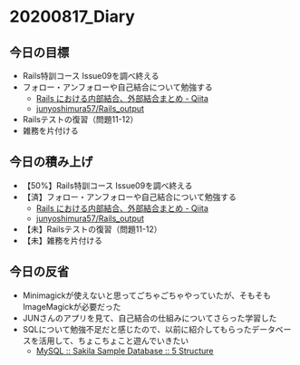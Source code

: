 # 20200817_Diary

## 今日の目標

- Rails特訓コース Issue09を調べ終える
- フォロー・アンフォローや自己結合について勉強する
  - [Rails における内部結合、外部結合まとめ \- Qiita](https://qiita.com/yuyasat/items/c2ad37b5a24a58ee3d30)
  - [junyoshimura57/Rails\_output](https://github.com/junyoshimura57/Rails_output)
- Railsテストの復習（問題11-12）
- 雑務を片付ける

## 今日の積み上げ

- 【50%】Rails特訓コース Issue09を調べ終える
- 【済】フォロー・アンフォローや自己結合について勉強する
  - [Rails における内部結合、外部結合まとめ \- Qiita](https://qiita.com/yuyasat/items/c2ad37b5a24a58ee3d30)
  - [junyoshimura57/Rails\_output](https://github.com/junyoshimura57/Rails_output)
- 【未】Railsテストの復習（問題11-12）
- 【未】雑務を片付ける

## 今日の反省

- Minimagickが使えないと思ってごちゃごちゃやっていたが、そもそもImageMagickが必要だった
- JUNさんのアプリを見て、自己結合の仕組みについてさらった学習した
- SQLについて勉強不足だと感じたので、以前に紹介してもらったデータベースを活用して、ちょこちょこと遊んでいきたい
  - [MySQL :: Sakila Sample Database :: 5 Structure](https://dev.mysql.com/doc/sakila/en/sakila-structure.html)
